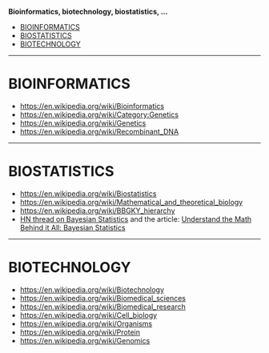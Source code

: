 **Bioinformatics, biotechnology, biostatistics, ...**

* [BIOINFORMATICS](#bioinformatics)
* [BIOSTATISTICS](#bioinformatics)
* [BIOTECHNOLOGY](#biotechnology)
   
----

# BIOINFORMATICS
* https://en.wikipedia.org/wiki/Bioinformatics
* https://en.wikipedia.org/wiki/Category:Genetics 
* https://en.wikipedia.org/wiki/Genetics
* https://en.wikipedia.org/wiki/Recombinant_DNA

----

# BIOSTATISTICS
* https://en.wikipedia.org/wiki/Biostatistics
* https://en.wikipedia.org/wiki/Mathematical_and_theoretical_biology
* https://en.wikipedia.org/wiki/BBGKY_hierarchy
* [HN thread on Bayesian Statistics](https://news.ycombinator.com/item?id=4030061) and the article: [Understand the Math Behind it All: Bayesian Statistics](http://blogs.adobe.com/digitalmarketing/personalization/conversion-optimization/understand-the-math-behind-it-all-bayesian-statistics/)

----

# BIOTECHNOLOGY

* https://en.wikipedia.org/wiki/Biotechnology
* https://en.wikipedia.org/wiki/Biomedical_sciences
* https://en.wikipedia.org/wiki/Biomedical_research
* https://en.wikipedia.org/wiki/Cell_biology 
* https://en.wikipedia.org/wiki/Organisms
* https://en.wikipedia.org/wiki/Protein
* https://en.wikipedia.org/wiki/Genomics 

